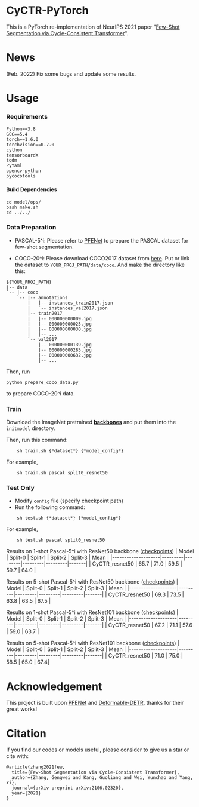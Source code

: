 # CyCTR-PyTorch
This is a PyTorch re-implementation of NeurIPS 2021 paper "[Few-Shot Segmentation via Cycle-Consistent Transformer](https://proceedings.neurips.cc/paper/2021/file/b8b12f949378552c21f28deff8ba8eb6-Paper.pdf)".

# News
(Feb. 2022) Fix some bugs and update some results.

# Usage

### Requirements
```
Python==3.8
GCC==5.4
torch==1.6.0
torchvision==0.7.0
cython
tensorboardX
tqdm
PyYaml
opencv-python
pycocotools
```

#### Build Dependencies
```
cd model/ops/
bash make.sh
cd ../../
```

### Data Preparation

+ PASCAL-5^i: Please refer to [PFENet](https://github.com/dvlab-research/PFENet) to prepare the PASCAL dataset for few-shot segmentation. 

+ COCO-20^i: Please download COCO2017 dataset from [here](https://cocodataset.org/#download). Put or link the dataset to ```YOUR_PROJ_PATH/data/coco```. And make the directory like this:

```
${YOUR_PROJ_PATH}
|-- data
`-- |-- coco
    `-- |-- annotations
        |   |-- instances_train2017.json
        |   `-- instances_val2017.json
        |-- train2017
        |   |-- 000000000009.jpg
        |   |-- 000000000025.jpg
        |   |-- 000000000030.jpg
        |   |-- ... 
        `-- val2017
            |-- 000000000139.jpg
            |-- 000000000285.jpg
            |-- 000000000632.jpg
            |-- ... 
```

Then, run  
```
python prepare_coco_data.py
```
to prepare COCO-20^i data.

### Train
Download the ImageNet pretrained [**backbones**](https://mycuhk-my.sharepoint.com/:u:/g/personal/1155122171_link_cuhk_edu_hk/EQEY0JxITwVHisdVzusEqNUBNsf1CT8MsALdahUhaHrhlw?e=4%3a2o3XTL&at=9) and put them into the `initmodel` directory.

Then, run this command: 
```
    sh train.sh {*dataset*} {*model_config*}
```
For example, 
```
    sh train.sh pascal split0_resnet50
```

### Test Only
+ Modify `config` file (specify checkpoint path)
+ Run the following command: 
```
    sh test.sh {*dataset*} {*model_config*}
```

For example, 
```
    sh test.sh pascal split0_resnet50
```

Results on 1-shot Pascal-5^i with ResNet50 backbone ([checkpoints](https://drive.google.com/drive/folders/1fqIYfWz6vjxRsOrRGV5v9GpWAy1ZZ6Bo?usp=sharing))
| Model              | Split-0 | Split-1 | Split-2 | Split-3 |  Mean | 
|--------------------|---------|---------|---------|---------|-------|
| CyCTR_resnet50     | 65.7    |  71.0   |  59.5   |  59.7   |  64.0 | 

Results on 5-shot Pascal-5^i with ResNet50 backbone ([checkpoints](https://drive.google.com/drive/folders/1xD3PJKrnm2FnUlJjOBn8x0mv8GWvhFKW?usp=sharing))
| Model              | Split-0 | Split-1 | Split-2 | Split-3 |  Mean | 
|--------------------|---------|---------|---------|---------|-------|
| CyCTR_resnet50     | 69.3     |  73.5   |  63.8   |  63.5  |  67.5 | 

Results on 1-shot Pascal-5^i with ResNet101 backbone ([checkpoints](https://drive.google.com/drive/folders/1DRUz8NNukK5Aflt_uotihhom4XB7u4Bf?usp=sharing))
| Model              | Split-0 | Split-1 | Split-2 | Split-3 |  Mean | 
|--------------------|---------|---------|---------|---------|-------|
| CyCTR_resnet50     | 67.2    |  71.1   |  57.6   |  59.0  |  63.7 | 
     
Results on 5-shot Pascal-5^i with ResNet101 backbone ([checkpoints](https://drive.google.com/drive/folders/1lU2KDOPeOibNXWEbMQ7O-euFBI134fx_?usp=sharing))
| Model              | Split-0 | Split-1 | Split-2 | Split-3 |  Mean | 
|--------------------|---------|---------|---------|---------|-------|
| CyCTR_resnet50     | 71.0    |  75.0   |  58.5   |  65.0  |  67.4| 
    

# Acknowledgement

This project is built upon [PFENet](https://github.com/dvlab-research/PFENet) and [Deformable-DETR](https://github.com/fundamentalvision/Deformable-DETR), thanks for their great works!

# Citation

If you find our codes or models useful, please consider to give us a star or cite with:
```
@article{zhang2021few,
  title={Few-Shot Segmentation via Cycle-Consistent Transformer},
  author={Zhang, Gengwei and Kang, Guoliang and Wei, Yunchao and Yang, Yi},
  journal={arXiv preprint arXiv:2106.02320},
  year={2021}
}
```
